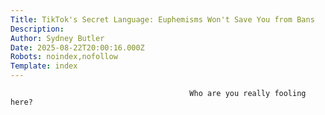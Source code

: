 ```yaml
---
Title: TikTok's Secret Language: Euphemisms Won't Save You from Bans
Description: 
Author: Sydney Butler
Date: 2025-08-22T20:00:16.000Z
Robots: noindex,nofollow
Template: index
---
```


                                            Who are you really fooling here?
                                        